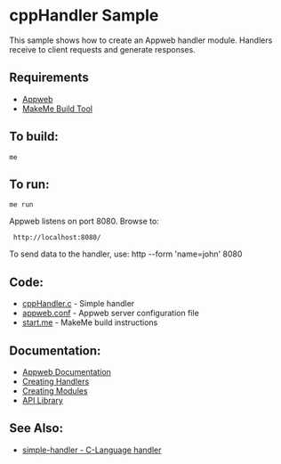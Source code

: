 cppHandler Sample
===

This sample shows how to create an Appweb handler module. Handlers receive to client requests and
generate responses.

Requirements
---
* [Appweb](http://embedthis.com/downloads/appweb/download.esp)
* [MakeMe Build Tool](http://embedthis.com/downloads/me/download.esp)

To build:
---
    me

To run:
---
    me run

Appweb listens on port 8080. Browse to: 
 
     http://localhost:8080/

To send data to the handler, use:
    http --form 'name=john' 8080

Code:
---
* [cppHandler.c](cppHandler.c) - Simple handler
* [appweb.conf](appweb.conf) - Appweb server configuration file
* [start.me](start.me) - MakeMe build instructions

Documentation:
---
* [Appweb Documentation](http://embedthis.com/products/appweb/doc/index.html)
* [Creating Handlers](http://embedthis.com/products/appweb/doc/guide/appweb/programmers/handlers.html)
* [Creating Modules](http://embedthis.com/products/appweb/doc/guide/appweb/programmers/modules.html)
* [API Library](http://embedthis.com/products/appweb/doc/api/native.html)

See Also:
---
* [simple-handler - C-Language handler](../simple-handler/README.md)
